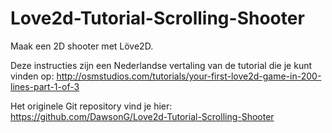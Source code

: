 Love2d-Tutorial-Scrolling-Shooter
=================================

Maak een 2D shooter met Löve2D.

Deze instructies zijn een Nederlandse vertaling van de tutorial die je kunt vinden op: http://osmstudios.com/tutorials/your-first-love2d-game-in-200-lines-part-1-of-3

Het originele Git repository vind je hier: https://github.com/DawsonG/Love2d-Tutorial-Scrolling-Shooter
